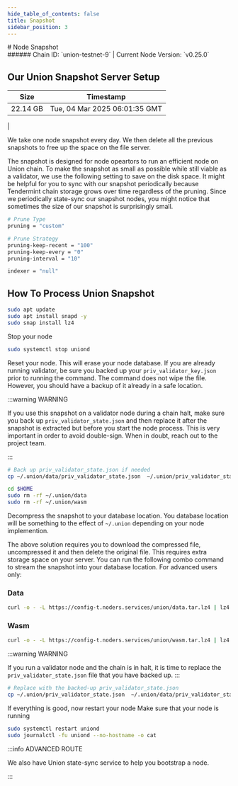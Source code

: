 ```yaml
---
hide_table_of_contents: false
title: Snapshot
sidebar_position: 3
---
```


<div class="h1-with-icon icon-union">
# Node Snapshot
</div>
###### Chain ID: `union-testnet-9` | Current Node Version: `v0.25.0`

## Our Union Snapshot Server Setup

| Size   | Timestamp    |
|--------|--------------|
| 22.14 GB | Tue, 04 Mar 2025 06:01:35 GMT  |


We take one node snapshot every day. We then delete all the previous snapshots to free up the space on the file server.

The snapshot is designed for node opeartors to run an efficient node on Union chain. To make the snapshot as small as possible while still viable as a validator, we use the following setting to save on the disk space. It might be helpful for you to sync with our snapshot periodically because Tendermint chain storage grows over time regardless of the pruning. Since we periodically state-sync our snapshot nodes, you might notice that sometimes the size of our snapshot is surprisingly small.

```bash title="app.toml"
# Prune Type
pruning = "custom"

# Prune Strategy
pruning-keep-recent = "100"
pruning-keep-every = "0"
pruning-interval = "10"
```

```bash title="config.toml"
indexer = "null"
```

## How To Process Union Snapshot
```bash
sudo apt update
sudo apt install snapd -y
sudo snap install lz4
```

Stop your node
```bash
sudo systemctl stop uniond
```
Reset your node. This will erase your node database. If you are already running validator, be sure you backed up your `priv_validator_key.json` prior to running the command. The command does not wipe the file. However, you should have a backup of it already in a safe location.

:::warning WARNING

If you use this snapshot on a validator node during a chain halt, make sure you back up `priv_validator_state.json` and then replace it after the snapshot is extracted but before you start the node process. This is very important in order to avoid double-sign. When in doubt, reach out to the project team.

:::

```bash
# Back up priv_validator_state.json if needed
cp ~/.union/data/priv_validator_state.json  ~/.union/priv_validator_state.json

cd $HOME
sudo rm -rf ~/.union/data
sudo rm -rf ~/.union/wasm
```

Decompress the snapshot to your database location. You database location will be something to the effect of `~/.union` depending on your node implemention.

The above solution requires you to download the compressed file, uncompressed it and then delete the original file. This requires extra storage space on your server. You can run the following combo command to stream the snapshot into your database location. For advanced users only:
### Data
```bash
curl -o - -L https://config-t.noders.services/union/data.tar.lz4 | lz4 -d | tar -x -C ~/.union
```
### Wasm
```bash
curl -o - -L https://config-t.noders.services/union/wasm.tar.lz4 | lz4 -d | tar -x -C ~/.union
```

:::warning WARNING

If you run a validator node and the chain is in halt, it is time to replace the `priv_validator_state.json` file that you have backed up.
:::

```bash
# Replace with the backed-up priv_validator_state.json
cp ~/.union/priv_validator_state.json  ~/.union/data/priv_validator_state.json
```

If everything is good, now restart your node
Make sure that your node is running

```bash
sudo systemctl restart uniond
sudo journalctl -fu uniond --no-hostname -o cat
```

:::info ADVANCED ROUTE

We also have Union state-sync service to help you bootstrap a node.

:::